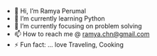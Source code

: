 - 👋 Hi, I’m Ramya Perumal
- 🌱 I’m currently learning Python
- 💞️ I’m currently focusing on problem solving
- 📫 How to reach me @ ramya.chn@gmail.com
- ⚡ Fun fact: ... love Traveling, Cooking

<!---
Ramya-Perumal-code/Ramya-Perumal-code is a ✨ special ✨ repository because its `README.md` (this file) appears on your GitHub profile.
You can click the Preview link to take a look at your changes.
--->

